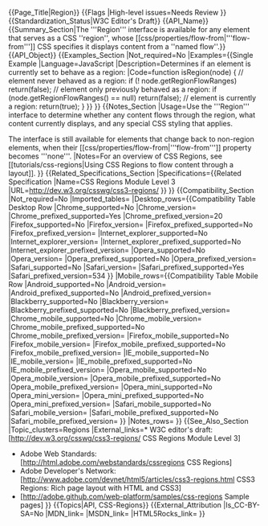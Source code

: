 {{Page_Title|Region}}
{{Flags
|High-level issues=Needs Review
}}
{{Standardization_Status|W3C Editor's Draft}}
{{API_Name}}
{{Summary_Section|The '''Region''' interface is available for any element that serves as a CSS ''region'', whose [[css/properties/flow-from|'''flow-from''']] CSS specifies it displays content from a ''named flow''.}}
{{API_Object}}
{{Examples_Section
|Not_required=No
|Examples={{Single Example
|Language=JavaScript
|Description=Determines if an element is currently set to behave as a region:
|Code=function isRegion(node) {
    // element never behaved as a region:
    if (! node.getRegionFlowRanges) return(false);
    // element only previously behaved as a region:
    if (node.getRegionFlowRanges() == null) return(false);
    // element is currently a region:
    return(true);
}
}}
}}
{{Notes_Section
|Usage=Use the '''Region''' interface to determine whether any content flows through the region, what content currently displays, and any special CSS styling that applies.

The interface is still available for elements that change back to non-region elements, when their [[css/properties/flow-from|'''flow-from''']] property becomes '''none'''.
|Notes=For an overview of CSS Regions, see [[tutorials/css-regions|Using CSS Regions to flow content through a layout]].
}}
{{Related_Specifications_Section
|Specifications={{Related Specification
|Name=CSS Regions Module Level 3
|URL=http://dev.w3.org/csswg/css3-regions/
}}
}}
{{Compatibility_Section
|Not_required=No
|Imported_tables=
|Desktop_rows={{Compatibility Table Desktop Row
|Chrome_supported=No
|Chrome_version=
|Chrome_prefixed_supported=Yes
|Chrome_prefixed_version=20
|Firefox_supported=No
|Firefox_version=
|Firefox_prefixed_supported=No
|Firefox_prefixed_version=
|Internet_explorer_supported=No
|Internet_explorer_version=
|Internet_explorer_prefixed_supported=No
|Internet_explorer_prefixed_version=
|Opera_supported=No
|Opera_version=
|Opera_prefixed_supported=No
|Opera_prefixed_version=
|Safari_supported=No
|Safari_version=
|Safari_prefixed_supported=Yes
|Safari_prefixed_version=534
}}
|Mobile_rows={{Compatibility Table Mobile Row
|Android_supported=No
|Android_version=
|Android_prefixed_supported=No
|Android_prefixed_version=
|Blackberry_supported=No
|Blackberry_version=
|Blackberry_prefixed_supported=No
|Blackberry_prefixed_version=
|Chrome_mobile_supported=No
|Chrome_mobile_version=
|Chrome_mobile_prefixed_supported=No
|Chrome_mobile_prefixed_version=
|Firefox_mobile_supported=No
|Firefox_mobile_version=
|Firefox_mobile_prefixed_supported=No
|Firefox_mobile_prefixed_version=
|IE_mobile_supported=No
|IE_mobile_version=
|IE_mobile_prefixed_supported=No
|IE_mobile_prefixed_version=
|Opera_mobile_supported=No
|Opera_mobile_version=
|Opera_mobile_prefixed_supported=No
|Opera_mobile_prefixed_version=
|Opera_mini_supported=No
|Opera_mini_version=
|Opera_mini_prefixed_supported=No
|Opera_mini_prefixed_version=
|Safari_mobile_supported=No
|Safari_mobile_version=
|Safari_mobile_prefixed_supported=No
|Safari_mobile_prefixed_version=
}}
|Notes_rows=
}}
{{See_Also_Section
|Topic_clusters=Regions
|External_links=* W3C editor's draft: [http://dev.w3.org/csswg/css3-regions/ CSS Regions Module Level 3]
* Adobe Web Standards: [http://html.adobe.com/webstandards/cssregions CSS Regions]
* Adobe Developer's Network: [http://www.adobe.com/devnet/html5/articles/css3-regions.html CSS3 Regions: Rich page layout with HTML and CSS3]
* [http://adobe.github.com/web-platform/samples/css-regions Sample pages]
}}
{{Topics|API, CSS-Regions}}
{{External_Attribution
|Is_CC-BY-SA=No
|MDN_link=
|MSDN_link=
|HTML5Rocks_link=
}}